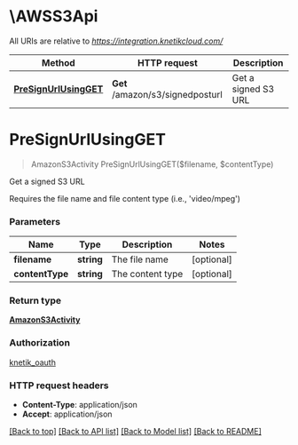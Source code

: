 # \AWSS3Api

All URIs are relative to *https://integration.knetikcloud.com/*

Method | HTTP request | Description
------------- | ------------- | -------------
[**PreSignUrlUsingGET**](AWSS3Api.md#PreSignUrlUsingGET) | **Get** /amazon/s3/signedposturl | Get a signed S3 URL


# **PreSignUrlUsingGET**
> AmazonS3Activity PreSignUrlUsingGET($filename, $contentType)

Get a signed S3 URL

Requires the file name and file content type (i.e., 'video/mpeg')


### Parameters

Name | Type | Description  | Notes
------------- | ------------- | ------------- | -------------
 **filename** | **string**| The file name | [optional] 
 **contentType** | **string**| The content type | [optional] 

### Return type

[**AmazonS3Activity**](AmazonS3Activity.md)

### Authorization

[knetik_oauth](../README.md#knetik_oauth)

### HTTP request headers

 - **Content-Type**: application/json
 - **Accept**: application/json

[[Back to top]](#) [[Back to API list]](../README.md#documentation-for-api-endpoints) [[Back to Model list]](../README.md#documentation-for-models) [[Back to README]](../README.md)


